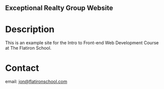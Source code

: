 Exceptional Realty Group Website
---

# Description

This is an example site for the Intro to Front-end Web 
Development Course at The Flatiron School.

# Contact

email: jon@flatironschool.com